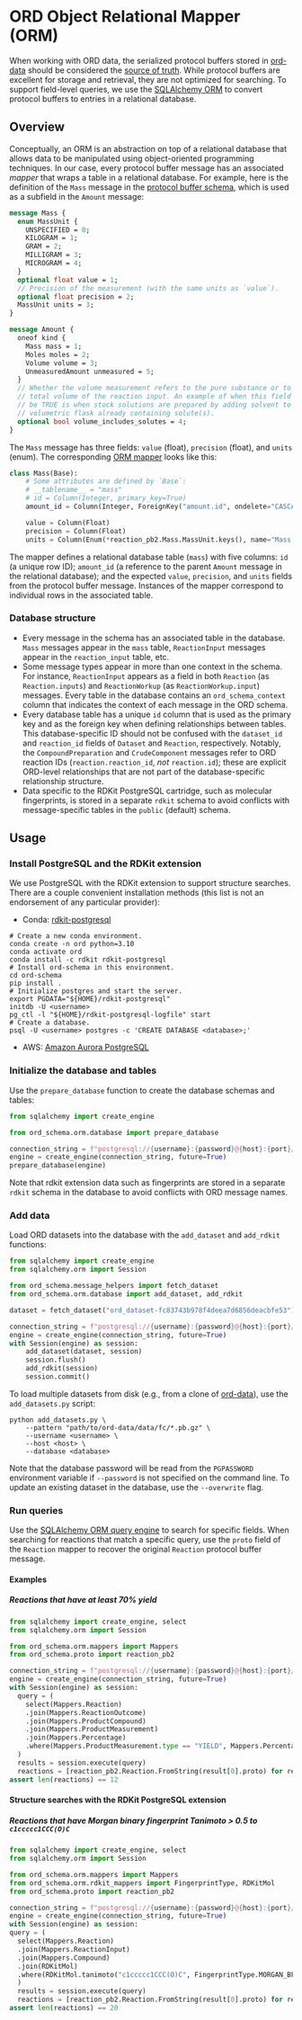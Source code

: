 # ORD Object Relational Mapper (ORM)

When working with ORD data, the serialized protocol buffers stored
in [ord-data](https://github.com/open-reaction-database/ord-data) should be considered
the [source of truth](https://en.wikipedia.org/wiki/Single_source_of_truth). While protocol buffers are excellent for
storage and retrieval, they are not optimized for searching. To support field-level queries, we use the
[SQLAlchemy ORM](https://docs.sqlalchemy.org/en/14/orm/quickstart.html) to convert protocol buffers to entries in a
relational database.

## Overview

Conceptually, an ORM is an abstraction on top of a relational database that allows data to be manipulated using
object-oriented programming techniques. In our case, every protocol buffer message has an associated _mapper_ that wraps
a table in a relational database. For example, here is the definition of the `Mass` message in the [protocol buffer
schema](https://github.com/open-reaction-database/ord-schema/blob/main/ord_schema/proto/reaction.proto), which is
used as a subfield in the `Amount` message:

```protobuf
message Mass {
  enum MassUnit {
    UNSPECIFIED = 0;
    KILOGRAM = 1;
    GRAM = 2;
    MILLIGRAM = 3;
    MICROGRAM = 4;
  }
  optional float value = 1;
  // Precision of the measurement (with the same units as `value`).
  optional float precision = 2;
  MassUnit units = 3;
}

message Amount {
  oneof kind {
    Mass mass = 1;
    Moles moles = 2;
    Volume volume = 3;
    UnmeasuredAmount unmeasured = 5;
  }
  // Whether the volume measurement refers to the pure substance or to the
  // total volume of the reaction input. An example of when this field should
  // be TRUE is when stock solutions are prepared by adding solvent to a
  // volumetric flask already containing solute(s).
  optional bool volume_includes_solutes = 4;
}
```

The `Mass` message has three fields: `value` (float), `precision` (float), and `units` (enum). The corresponding [ORM
mapper](https://github.com/open-reaction-database/ord-schema/blob/main/ord_schema/orm/mappers.py) looks like this:

```python
class Mass(Base):
    # Some attributes are defined by `Base`:
    # __tablename__ = "mass"
    # id = Column(Integer, primary_key=True)
    amount_id = Column(Integer, ForeignKey("amount.id", ondelete="CASCADE"), nullable=False, unique=True)

    value = Column(Float)
    precision = Column(Float)
    units = Column(Enum(*reaction_pb2.Mass.MassUnit.keys(), name="Mass.MassUnit"))
```

The mapper defines a relational database table (`mass`) with five columns: `id` (a unique row ID); `amount_id`
(a reference to the parent `Amount` message in the relational database); and the expected `value`, `precision`, and
`units` fields from the protocol buffer message. Instances of the mapper correspond to individual rows in the associated
table.

### Database structure

* Every message in the schema has an associated table in the database. `Mass` messages appear in the `mass` table,
  `ReactionInput` messages appear in the `reaction_input` table, etc.
* Some message types appear in more than one context in the schema. For instance, `ReactionInput` appears as a field
  in both `Reaction` (as `Reaction.inputs`) and `ReactionWorkup` (as `ReactionWorkup.input`) messages. Every table in
  the database contains an `ord_schema_context` column that indicates the context of each message in the ORD schema.
* Every database table has a unique `id` column that is used as the primary key and as the foreign key when defining
  relationships between tables. This database-specific ID should not be confused with the `dataset_id` and `reaction_id`
  fields of `Dataset` and `Reaction`, respectively. Notably, the `CompoundPreparation` and `CrudeComponent` messages
  refer to ORD reaction IDs (`reaction.reaction_id`, _not_ `reaction.id`); these are explicit ORD-level relationships
  that are not part of the database-specific relationship structure.
* Data specific to the RDKit PostgreSQL cartridge, such as molecular fingerprints, is stored in a separate `rdkit`
  schema to avoid conflicts with message-specific tables in the `public` (default) schema.

## Usage

### Install PostgreSQL and the RDKit extension

We use PostgreSQL with the RDKit extension to support structure searches. There are a couple convenient installation
methods (this list is not an endorsement of any particular provider):

* Conda: [rdkit-postgresql](
  https://www.rdkit.org/docs/Install.html#installing-and-using-postgresql-and-the-rdkit-postgresql-cartridge-from-a-conda-environment)

```shell
# Create a new conda environment.
conda create -n ord python=3.10
conda activate ord
conda install -c rdkit rdkit-postgresql
# Install ord-schema in this environment.
cd ord-schema
pip install .
# Initialize postgres and start the server.
export PGDATA="${HOME}/rdkit-postgresql"
initdb -U <username>
pg_ctl -l "${HOME}/rdkit-postgresql-logfile" start
# Create a database.
psql -U <username> postgres -c 'CREATE DATABASE <database>;'
```

* AWS: [Amazon Aurora PostgreSQL](
  https://aws.amazon.com/about-aws/whats-new/2020/09/amazon-aurora-postgresql-supports-rdkit-extension/)

### Initialize the database and tables

Use the `prepare_database` function to create the database schemas and tables:

```python
from sqlalchemy import create_engine

from ord_schema.orm.database import prepare_database

connection_string = f"postgresql://{username}:{password}@{host}:{port}/{database}"
engine = create_engine(connection_string, future=True)
prepare_database(engine)
```

Note that rdkit extension data such as fingerprints are stored in a separate `rdkit` schema in the database to avoid
conflicts with ORD message names.

### Add data

Load ORD datasets into the database with the `add_dataset` and `add_rdkit` functions:

```python
from sqlalchemy import create_engine
from sqlalchemy.orm import Session

from ord_schema.message_helpers import fetch_dataset
from ord_schema.orm.database import add_dataset, add_rdkit

dataset = fetch_dataset("ord_dataset-fc83743b978f4deea7d6856deacbfe53")

connection_string = f"postgresql://{username}:{password}@{host}:{port}/{database}"
engine = create_engine(connection_string, future=True)
with Session(engine) as session:
    add_dataset(dataset, session)
    session.flush()
    add_rdkit(session)
    session.commit()
```

To load multiple datasets from disk (e.g., from a clone of
[ord-data](https://github.com/open-reaction-database/ord-data)), use the `add_datasets.py` script:

```shell
python add_datasets.py \
    --pattern "path/to/ord-data/data/fc/*.pb.gz" \
    --username <username> \
    --host <host> \
    --database <database>
```

Note that the database password will be read from the `PGPASSWORD` environment variable if `--password` is not
specified on the command line. To update an existing dataset in the database, use the `--overwrite` flag.

### Run queries

Use the [SQLAlchemy ORM query engine](https://docs.sqlalchemy.org/en/14/orm/quickstart.html#simple-select) to search for
specific fields. When searching for reactions that match a specific query, use the `proto` field of the `Reaction`
mapper to recover the original `Reaction` protocol buffer message.

#### Examples

##### Reactions that have at least 70% yield

  ```python
from sqlalchemy import create_engine, select
from sqlalchemy.orm import Session

from ord_schema.orm.mappers import Mappers
from ord_schema.proto import reaction_pb2

connection_string = f"postgresql://{username}:{password}@{host}:{port}/{database}"
engine = create_engine(connection_string, future=True)
with Session(engine) as session:
    query = (
      select(Mappers.Reaction)
      .join(Mappers.ReactionOutcome)
      .join(Mappers.ProductCompound)
      .join(Mappers.ProductMeasurement)
      .join(Mappers.Percentage)
      .where(Mappers.ProductMeasurement.type == "YIELD", Mappers.Percentage.value >= 70)
    )
    results = session.execute(query)
    reactions = [reaction_pb2.Reaction.FromString(result[0].proto) for result in results]
assert len(reactions) == 12
  ```

#### Structure searches with the RDKit PostgreSQL extension

##### Reactions that have Morgan binary fingerprint Tanimoto > 0.5 to `c1ccccc1CCC(O)C`

  ```python
from sqlalchemy import create_engine, select
from sqlalchemy.orm import Session

from ord_schema.orm.mappers import Mappers
from ord_schema.orm.rdkit_mappers import FingerprintType, RDKitMol
from ord_schema.proto import reaction_pb2

connection_string = f"postgresql://{username}:{password}@{host}:{port}/{database}"
engine = create_engine(connection_string, future=True)
with Session(engine) as session:
  query = (
    select(Mappers.Reaction)
    .join(Mappers.ReactionInput)
    .join(Mappers.Compound)
    .join(RDKitMol)
    .where(RDKitMol.tanimoto("c1ccccc1CCC(O)C", FingerprintType.MORGAN_BFP) > 0.5)
    )
    results = session.execute(query)
    reactions = [reaction_pb2.Reaction.FromString(result[0].proto) for result in results]
assert len(reactions) == 20
  ```
